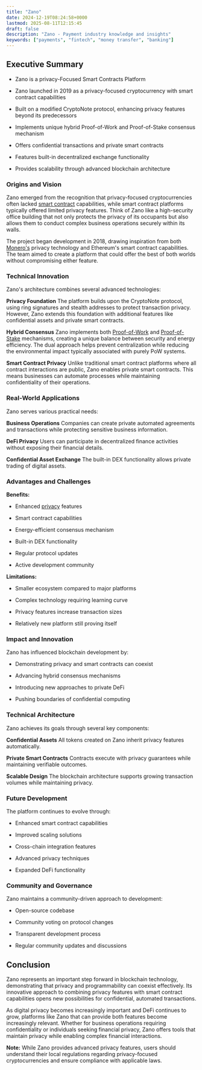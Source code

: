 ```yaml
---
title: "Zano"
date: 2024-12-19T08:24:58+0000
lastmod: 2025-08-11T12:15:45
draft: false
description: "Zano - Payment industry knowledge and insights"
keywords: ["payments", "fintech", "money transfer", "banking"]
---
```


## Executive Summary

- Zano is a privacy-Focused Smart Contracts Platform

- Zano launched in 2019 as a privacy-focused cryptocurrency with smart contract capabilities

- Built on a modified CryptoNote protocol, enhancing privacy features beyond its predecessors

- Implements unique hybrid Proof-of-Work and Proof-of-Stake consensus mechanism

- Offers confidential transactions and private smart contracts

- Features built-in decentralized exchange functionality

- Provides scalability through advanced blockchain architecture

### Origins and Vision

Zano emerged from the recognition that privacy-focused cryptocurrencies often lacked [smart contract](https://faisalkhanllc.xyz/resources/payments-wiki/s/smart-contract/) capabilities, while smart contract platforms typically offered limited privacy features. Think of Zano like a high-security office building that not only protects the privacy of its occupants but also allows them to conduct complex business operations securely within its walls.

The project began development in 2018, drawing inspiration from both [Monero's](https://faisalkhanllc.xyz/resources/payments-wiki/m/monero/) privacy technology and Ethereum's smart contract capabilities. The team aimed to create a platform that could offer the best of both worlds without compromising either feature.

### Technical Innovation

Zano's architecture combines several advanced technologies:

**Privacy Foundation** The platform builds upon the CryptoNote protocol, using ring signatures and stealth addresses to protect transaction privacy. However, Zano extends this foundation with additional features like confidential assets and private smart contracts.

**Hybrid Consensus** Zano implements both [Proof-of-Work](https://faisalkhanllc.xyz/resources/payments-wiki/p/proof-of-work-pow/) and [Proof-of-Stake](https://faisalkhanllc.xyz/resources/payments-wiki/p/proof-of-stake-pos/) mechanisms, creating a unique balance between security and energy efficiency. The dual approach helps prevent centralization while reducing the environmental impact typically associated with purely PoW systems.

**Smart Contract Privacy** Unlike traditional smart contract platforms where all contract interactions are public, Zano enables private smart contracts. This means businesses can automate processes while maintaining confidentiality of their operations.

### Real-World Applications

Zano serves various practical needs:

**Business Operations** Companies can create private automated agreements and transactions while protecting sensitive business information.

**DeFi Privacy** Users can participate in decentralized finance activities without exposing their financial details.

**Confidential Asset Exchange** The built-in DEX functionality allows private trading of digital assets.

### Advantages and Challenges

**Benefits:**

- Enhanced [privacy](https://faisalkhanllc.xyz/resources/payments-wiki/p/privacy-tokens/) features

- Smart contract capabilities

- Energy-efficient consensus mechanism

- Built-in DEX functionality

- Regular protocol updates

- Active development community

**Limitations:**

- Smaller ecosystem compared to major platforms

- Complex technology requiring learning curve

- Privacy features increase transaction sizes

- Relatively new platform still proving itself

### Impact and Innovation

Zano has influenced blockchain development by:

- Demonstrating privacy and smart contracts can coexist

- Advancing hybrid consensus mechanisms

- Introducing new approaches to private DeFi

- Pushing boundaries of confidential computing

### Technical Architecture

Zano achieves its goals through several key components:

**Confidential Assets** All tokens created on Zano inherit privacy features automatically.

**Private Smart Contracts** Contracts execute with privacy guarantees while maintaining verifiable outcomes.

**Scalable Design** The blockchain architecture supports growing transaction volumes while maintaining privacy.

### Future Development

The platform continues to evolve through:

- Enhanced smart contract capabilities

- Improved scaling solutions

- Cross-chain integration features

- Advanced privacy techniques

- Expanded DeFi functionality

### Community and Governance

Zano maintains a community-driven approach to development:

- Open-source codebase

- Community voting on protocol changes

- Transparent development process

- Regular community updates and discussions

## Conclusion

Zano represents an important step forward in blockchain technology, demonstrating that privacy and programmability can coexist effectively. Its innovative approach to combining privacy features with smart contract capabilities opens new possibilities for confidential, automated transactions.

As digital privacy becomes increasingly important and DeFi continues to grow, platforms like Zano that can provide both features become increasingly relevant. Whether for business operations requiring confidentiality or individuals seeking financial privacy, Zano offers tools that maintain privacy while enabling complex financial interactions.

**Note:** While Zano provides advanced privacy features, users should understand their local regulations regarding privacy-focused cryptocurrencies and ensure compliance with applicable laws.